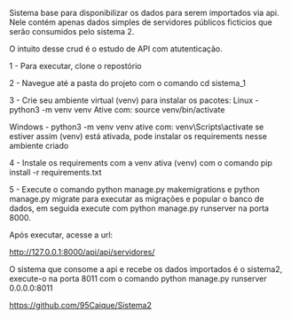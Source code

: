 Sistema base para disponibilizar os dados para serem importados via api.
Nele contém apenas dados simples de servidores públicos ficticios que serão
consumidos pelo sistema 2. 

O intuito desse crud é o estudo de API com atutenticação.

1 - Para executar, clone o repostório

2 - Navegue até a pasta do projeto com o comando cd sistema_1

3 - Crie seu ambiente virtual (venv) para instalar os pacotes: Linux - python3 -m venv venv Ative com: source venv/bin/activate

Windows - python3 -m venv venv ative com: venv\Scripts\activate se estiver assim (venv) está ativada, pode instalar os 
requirements nesse ambiente criado

4 - Instale os requirements com a venv ativa (venv) com o comando pip install -r requirements.txt

5 - Execute o comando python manage.py makemigrations e python manage.py migrate para executar as migrações e popular 
o banco de dados, em seguida execute com python manage.py runserver na porta 8000.

Após executar, acesse a url:

http://127.0.0.1:8000/api/api/servidores/


O sistema que consome a api e recebe os dados importados é o sistema2, execute-o na porta 8011 com 
o comando python manage.py runserver 0.0.0.0:8011

https://github.com/95Caique/Sistema2

